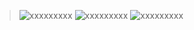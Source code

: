 > ![xxxxxxxxx](https://github.com/LiuYashion/myCache/blob/master/react_redux/login.gif)
> ![xxxxxxxxx](https://github.com/LiuYashion/myCache/blob/master/react_redux/topic.gif)
> ![xxxxxxxxx](https://github.com/LiuYashion/myCache/blob/master/react_redux/post.gif)